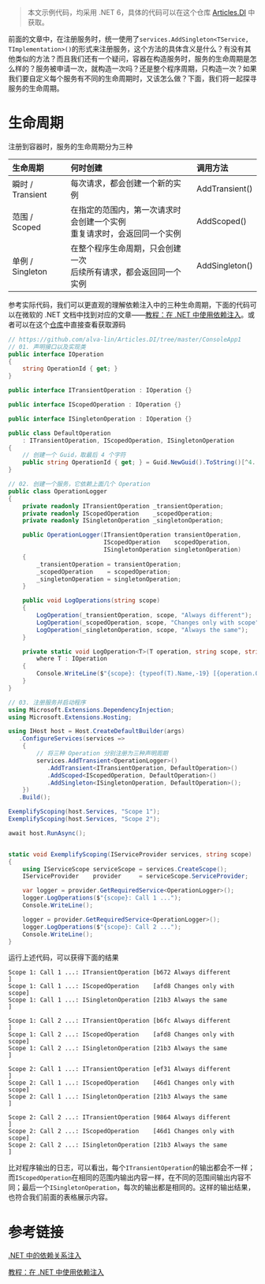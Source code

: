 > 本文示例代码，均采用 .NET 6，具体的代码可以在这个仓库 [Articles.DI](https://github.com/alva-lin/Articles.DI/tree/master) 中获取。

前面的文章中，在注册服务时，统一使用了`services.AddSingleton<TService, TImplementation>()`的形式来注册服务，这个方法的具体含义是什么？有没有其他类似的方法？而且我们还有一个疑问，容器在构造服务时，服务的生命周期是怎么样的？服务被申请一次，就构造一次吗？还是整个程序周期，只构造一次？如果我们要自定义每个服务有不同的生命周期时，又该怎么做？下面，我们将一起探寻服务的生命周期。

# 生命周期

注册到容器时，服务的生命周期分为三种

| 生命周期 | 何时创建 | 调用方法 |
| :-- | :-- | :-- |
| 瞬时 / Transient | 每次请求，都会创建一个新的实例 | AddTransient() |
| 范围 / Scoped | 在指定的范围内，第一次请求时会创建一个实例 <br/>重复请求时，会返回同一个实例 | AddScoped() |
| 单例 / Singleton | 在整个程序生命周期，只会创建一次 <br/>后续所有请求，都会返回同一个实例 | AddSingleton() |

参考实际代码，我们可以更直观的理解依赖注入中的三种生命周期，下面的代码可以在微软的 .NET 文档中找到对应的文章——[教程：在 .NET 中使用依赖注入](https://docs.microsoft.com/zh-cn/dotnet/core/extensions/dependency-injection-usage)。或者可以在这个[仓库](https://github.com/alva-lin/Articles.DI/tree/master/ConsoleApp1)中直接查看获取源码

```c#
// https://github.com/alva-lin/Articles.DI/tree/master/ConsoleApp1
// 01. 声明接口以及实现类
public interface IOperation
{
    string OperationId { get; }
}

public interface ITransientOperation : IOperation {}

public interface IScopedOperation : IOperation {}

public interface ISingletonOperation : IOperation {}

public class DefaultOperation
    : ITransientOperation, IScopedOperation, ISingletonOperation
{
    // 创建一个 Guid，取最后 4 个字符
    public string OperationId { get; } = Guid.NewGuid().ToString()[^4..];
}
```

```c#
// 02. 创建一个服务，它依赖上面几个 Operation
public class OperationLogger
{
    private readonly ITransientOperation _transientOperation;
    private readonly IScopedOperation    _scopedOperation;
    private readonly ISingletonOperation _singletonOperation;

    public OperationLogger(ITransientOperation transientOperation,
                           IScopedOperation    scopedOperation,
                           ISingletonOperation singletonOperation)
    {
        _transientOperation = transientOperation;
        _scopedOperation    = scopedOperation;
        _singletonOperation = singletonOperation;
    }

    public void LogOperations(string scope)
    {
        LogOperation(_transientOperation, scope, "Always different");
        LogOperation(_scopedOperation, scope, "Changes only with scope");
        LogOperation(_singletonOperation, scope, "Always the same");
    }

    private static void LogOperation<T>(T operation, string scope, string message)
        where T : IOperation
    {
        Console.WriteLine($"{scope}: {typeof(T).Name,-19} [{operation.OperationId} {message,-23}]");
    }
}
```

```c#
// 03. 注册服务并启动程序
using Microsoft.Extensions.DependencyInjection;
using Microsoft.Extensions.Hosting;

using IHost host = Host.CreateDefaultBuilder(args)
   .ConfigureServices(services =>
    {
        // 将三种 Operation 分别注册为三种声明周期
        services.AddTransient<OperationLogger>()
           .AddTransient<ITransientOperation, DefaultOperation>()
           .AddScoped<IScopedOperation, DefaultOperation>()
           .AddSingleton<ISingletonOperation, DefaultOperation>();
    })
   .Build();

ExemplifyScoping(host.Services, "Scope 1");
ExemplifyScoping(host.Services, "Scope 2");

await host.RunAsync();


static void ExemplifyScoping(IServiceProvider services, string scope)
{
    using IServiceScope serviceScope = services.CreateScope();
    IServiceProvider    provider     = serviceScope.ServiceProvider;

    var logger = provider.GetRequiredService<OperationLogger>();
    logger.LogOperations($"{scope}: Call 1 ...");
    Console.WriteLine();

    logger = provider.GetRequiredService<OperationLogger>();
    logger.LogOperations($"{scope}: Call 2 ...");
    Console.WriteLine();
}
```

运行上述代码，可以获得下面的结果

```log
Scope 1: Call 1 ...: ITransientOperation [b672 Always different       ]
Scope 1: Call 1 ...: IScopedOperation    [afd8 Changes only with scope]
Scope 1: Call 1 ...: ISingletonOperation [21b3 Always the same        ]

Scope 1: Call 2 ...: ITransientOperation [b6fc Always different       ]
Scope 1: Call 2 ...: IScopedOperation    [afd8 Changes only with scope]
Scope 1: Call 2 ...: ISingletonOperation [21b3 Always the same        ]

Scope 2: Call 1 ...: ITransientOperation [ef31 Always different       ]
Scope 2: Call 1 ...: IScopedOperation    [46d1 Changes only with scope]
Scope 2: Call 1 ...: ISingletonOperation [21b3 Always the same        ]

Scope 2: Call 2 ...: ITransientOperation [9864 Always different       ]
Scope 2: Call 2 ...: IScopedOperation    [46d1 Changes only with scope]
Scope 2: Call 2 ...: ISingletonOperation [21b3 Always the same        ]
```

比对程序输出的日志，可以看出，每个`ITransientOperation`的输出都会不一样；而`IScopedOperation`在相同的范围内输出内容一样，在不同的范围间输出内容不同；最后一个`ISingletonOperation`，每次的输出都是相同的。这样的输出结果，也符合我们前面的表格展示内容。

# 参考链接

[.NET 中的依赖关系注入](https://docs.microsoft.com/zh-cn/dotnet/core/extensions/dependency-injection#see-also)

[教程：在 .NET 中使用依赖注入](https://docs.microsoft.com/zh-cn/dotnet/core/extensions/dependency-injection-usage)
